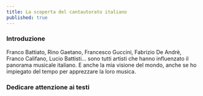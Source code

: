 ```yaml
---
title: La scoperta del cantautorato italiano
published: true
---
```


### Introduzione

Franco Battiato, Rino Gaetano, Francesco Guccini, Fabrizio De Andrè, Franco Califano, Lucio Battisti... sono tutti artisti che hanno influenzato il panorama musicale italiano.
E anche la mia visione del mondo, anche se ho impiegato del tempo per apprezzare la loro musica.

### Dedicare attenzione ai testi


